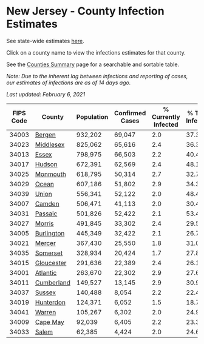 # New Jersey - County Infection Estimates

See state-wide estimates [here](/infections/us-nj).

Click on a county name to view the infections estimates for that county.

See the [Counties Summary](/infections/summary-counties) page for a searchable and sortable table.

*Note: Due to the inherent lag between infections and reporting of cases, our estimates of infections are as of 14 days ago.*

*Last updated: February 6, 2021*

|   FIPS Code |                   County |   Population |   Confirmed Cases |   % Currently Infected |   % Total Infected |
|-------------|--------------------------|--------------|-------------------|------------------------|--------------------|
|       34003 |         [Bergen](bergen) |      932,202 |            69,047 |                    2.0 |               37.3 |
|       34023 |   [Middlesex](middlesex) |      825,062 |            65,616 |                    2.4 |               36.3 |
|       34013 |           [Essex](essex) |      798,975 |            66,503 |                    2.2 |               40.4 |
|       34017 |         [Hudson](hudson) |      672,391 |            62,569 |                    2.4 |               48.1 |
|       34025 |     [Monmouth](monmouth) |      618,795 |            50,314 |                    2.7 |               32.7 |
|       34029 |           [Ocean](ocean) |      607,186 |            51,802 |                    2.9 |               34.3 |
|       34039 |           [Union](union) |      556,341 |            52,122 |                    2.0 |               48.4 |
|       34007 |         [Camden](camden) |      506,471 |            41,113 |                    2.0 |               30.4 |
|       34031 |       [Passaic](passaic) |      501,826 |            52,422 |                    2.1 |               53.4 |
|       34027 |         [Morris](morris) |      491,845 |            33,302 |                    2.4 |               29.5 |
|       34005 | [Burlington](burlington) |      445,349 |            32,422 |                    2.1 |               26.7 |
|       34021 |         [Mercer](mercer) |      367,430 |            25,550 |                    1.8 |               31.0 |
|       34035 |     [Somerset](somerset) |      328,934 |            20,424 |                    1.7 |               27.8 |
|       34015 | [Gloucester](gloucester) |      291,636 |            22,389 |                    2.4 |               26.1 |
|       34001 |     [Atlantic](atlantic) |      263,670 |            22,302 |                    2.9 |               27.6 |
|       34011 | [Cumberland](cumberland) |      149,527 |            13,145 |                    2.9 |               30.9 |
|       34037 |         [Sussex](sussex) |      140,488 |             8,054 |                    2.2 |               22.4 |
|       34019 |   [Hunterdon](hunterdon) |      124,371 |             6,052 |                    1.5 |               18.7 |
|       34041 |         [Warren](warren) |      105,267 |             6,302 |                    2.0 |               24.9 |
|       34009 |     [Cape May](cape-may) |       92,039 |             6,405 |                    2.2 |               23.3 |
|       34033 |           [Salem](salem) |       62,385 |             4,424 |                    2.0 |               24.6 |
